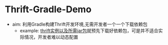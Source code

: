 # Thrift-Gradle-Demo

- aim: 利用Gradle构建Thrift开发环境,无需开发者一个一个下载依赖包
  - example: [thrift实例以及所需jar包](http://download.csdn.net/detail/hjx_1000/8374829#comment)就预先下载好依赖包，可是并不适合实际情况，开发者难以动态配置

